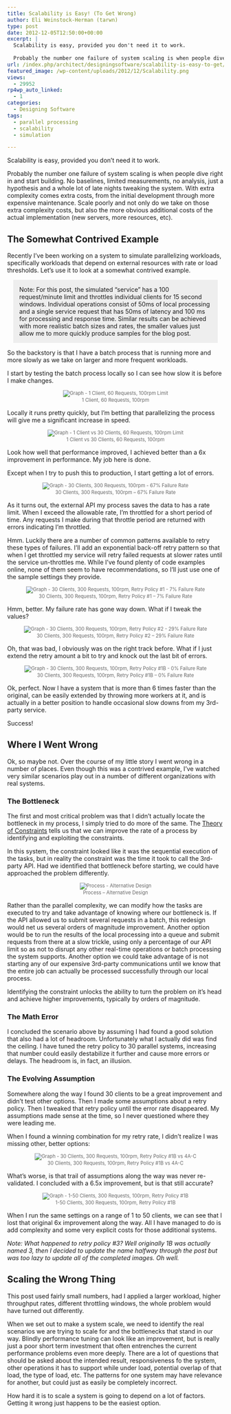 ```yaml
---
title: Scalability is Easy! (To Get Wrong)
author: Eli Weinstock-Herman (tarwn)
type: post
date: 2012-12-05T12:50:00+00:00
excerpt: |
  Scalability is easy, provided you don't need it to work.
  
  Probably the number one failure of system scaling is when people dive right in and start building. No baselines, limited measurements, no analysis, just a hypothesis and a whole lot of late nights tweaking the system.
url: /index.php/architect/designingsoftware/scalability-is-easy-to-get/
featured_image: /wp-content/uploads/2012/12/Scalability.png
views:
  - 29952
rp4wp_auto_linked:
  - 1
categories:
  - Designing Software
tags:
  - parallel processing
  - scalability
  - simulation

---
```

Scalability is easy, provided you don&#8217;t need it to work.

Probably the number one failure of system scaling is when people dive right in and start building. No baselines, limited measurements, no analysis, just a hypothesis and a whole lot of late nights tweaking the system. With extra complexity comes extra costs, from the initial development through more expensive maintenance. Scale poorly and not only do we take on those extra complexity costs, but also the more obvious additional costs of the actual implementation (new servers, more resources, etc).

## The Somewhat Contrived Example

Recently I&#8217;ve been working on a system to simulate parallelizing workloads, specifically workloads that depend on external resources with rate or load thresholds. Let&#8217;s use it to look at a somewhat contrived example.

<div style="background-color: #eeeeee; padding: 1em; margin: 1em;">
  Note: For this post, the simulated &#8220;service&#8221; has a 100 request/minute limit and throttles individual clients for 15 second windows. Individual operations consist of 50ms of local processing and a single service request that has 50ms of latency and 100 ms for processing and response time. Similar results can be achieved with more realistic batch sizes and rates, the smaller values just allow me to more quickly produce samples for the blog post.
</div>

So the backstory is that I have a batch process that is running more and more slowly as we take on larger and more frequent workloads. 

I start by testing the batch process locally so I can see how slow it is before I make changes.

<div style="text-align: center; font-size: .8em; color: #666666">
  <img src="http://www.tiernok.com/LTDBlog/Scalability/Graph_01.png" alt="Graph - 1 Client, 60 Requests, 100rpm Limit" /><br /> 1 Client, 60 Requests, 100rpm
</div>

Locally it runs pretty quickly, but I&#8217;m betting that parallelizing the process will give me a significant increase in speed.

<div style="text-align: center; font-size: .8em; color: #666666">
  <img src="http://www.tiernok.com/LTDBlog/Scalability/Graph_02.png" alt="Graph - 1 Client vs 30 Clients, 60 Requests, 100rpm Limit" /><br /> 1 Client vs 30 Clients, 60 Requests, 100rpm
</div>

Look how well that performance improved, I achieved better than a 6x improvement in performance. My job here is done. 

Except when I try to push this to production, I start getting a lot of errors. 

<div style="text-align: center; font-size: .8em; color: #666666">
  <img src="http://www.tiernok.com/LTDBlog/Scalability/Graph_03.png" alt="Graph - 30 Clients, 300 Requests, 100rpm - 67% Failure Rate" /><br /> 30 Clients, 300 Requests, 100rpm &#8211; 67% Failure Rate
</div>

As it turns out, the external API my process saves the data to has a rate limit. When I exceed the allowable rate, I&#8217;m throttled for a short period of time. Any requests I make during that throttle period are returned with errors indicating I&#8217;m throttled.

Hmm. Luckily there are a number of common patterns available to retry these types of failures. I&#8217;ll add an exponential back-off retry pattern so that when I get throttled my service will retry failed requests at slower rates until the service un-throttles me. While I&#8217;ve found plenty of code examples online, none of them seem to have recommendations, so I&#8217;ll just use one of the sample settings they provide.

<div style="text-align: center; font-size: .8em; color: #666666">
  <img src="http://www.tiernok.com/LTDBlog/Scalability/Graph_04.png" alt="Graph - 30 Clients, 300 Requests, 100rpm, Retry Policy #1 - 7% Failure Rate" /><br /> 30 Clients, 300 Requests, 100rpm, Retry Policy #1 &#8211; 7% Failure Rate
</div>

Hmm, better. My failure rate has gone way down. What if I tweak the values?

<div style="text-align: center; font-size: .8em; color: #666666">
  <img src="http://www.tiernok.com/LTDBlog/Scalability/Graph_05.png" alt="Graph - 30 Clients, 300 Requests, 100rpm, Retry Policy #2 - 29% Failure Rate" /><br /> 30 Clients, 300 Requests, 100rpm, Retry Policy #2 &#8211; 29% Failure Rate
</div>

Oh, that was bad, I obviously was on the right track before. What if I just extend the retry amount a bit to try and knock out the last bit of errors. 

<div style="text-align: center; font-size: .8em; color: #666666">
  <img src="http://www.tiernok.com/LTDBlog/Scalability/Graph_06.png" alt="Graph - 30 Clients, 300 Requests, 100rpm, Retry Policy #1B - 0% Failure Rate" /><br /> 30 Clients, 300 Requests, 100rpm, Retry Policy #1B &#8211; 0% Failure Rate
</div>

Ok, perfect. Now I have a system that is more than 6 times faster than the original, can be easily extended by throwing more workers at it, and is actually in a better position to handle occasional slow downs from my 3rd-party service. 

Success!

## Where I Went Wrong

Ok, so maybe not. Over the course of my little story I went wrong in a number of places. Even though this was a contrived example, I&#8217;ve watched very similar scenarios play out in a number of different organizations with real systems.

### The Bottleneck

The first and most critical problem was that I didn&#8217;t actually locate the bottleneck in my process, I simply tried to do more of the same. The [Theory of Constraints][1] tells us that we can improve the rate of a process by identifying and exploiting the constraints. 

In this system, the constraint looked like it was the sequential execution of the tasks, but in reality the constraint was the time it took to call the 3rd-party API. Had we identified that bottleneck before starting, we could have approached the problem differently.

<div style="text-align: center; font-size: .8em; color: #666666">
  <img src="http://www.tiernok.com/LTDBlog/Scalability/ProcessChange.png" alt="Process - Alternative Design" /><br /> Process &#8211; Alternative Design
</div>

Rather than the parallel complexity, we can modify how the tasks are executed to try and take advantage of knowing where our bottleneck is. If the API allowed us to submit several requests in a batch, this redesign would net us several orders of magnitude improvement. Another option would be to run the results of the local processing into a queue and submit requests from there at a slow trickle, using only a percentage of our API limit so as not to disrupt any other real-time operations or batch processing the system supports. Another option we could take advantage of is not starting any of our expensive 3rd-party communications until we know that the entire job can actually be processed successfully through our local process.

Identifying the constraint unlocks the ability to turn the problem on it&#8217;s head and achieve higher improvements, typically by orders of magnitude.

### The Math Error

I concluded the scenario above by assuming I had found a good solution that also had a lot of headroom. Unfortunately what I actually did was find the ceiling. I have tuned the retry policy to 30 parallel systems, increasing that number could easily destabilize it further and cause more errors or delays. The headroom is, in fact, an illusion.

### The Evolving Assumption

Somewhere along the way I found 30 clients to be a great improvement and didn&#8217;t test other options. Then I made some assumptions about a retry policy. Then I tweaked that retry policy until the error rate disappeared. My assumptions made sense at the time, so I never questioned where they were leading me.

When I found a winning combination for my retry rate, I didn&#8217;t realize I was missing other, better options:

<div style="text-align: center; font-size: .8em; color: #666666">
  <img src="http://www.tiernok.com/LTDBlog/Scalability/Graph_07.png" alt="Graph - 30 Clients, 300 Requests, 100rpm, Retry Policy #1B vs 4A-C" /><br /> 30 Clients, 300 Requests, 100rpm, Retry Policy #1B vs 4A-C
</div>

What&#8217;s worse, is that trail of assumptions along the way was never re-validated. I concluded with a 6.5x improvement, but is that still accurate?

<div style="text-align: center; font-size: .8em; color: #666666">
  <img src="http://www.tiernok.com/LTDBlog/Scalability/Graph_08.png" alt="Graph - 1-50 Clients, 300 Requests, 100rpm, Retry Policy #1B" /><br /> 1-50 Clients, 300 Requests, 100rpm, Retry Policy #1B
</div>

When I run the same settings on a range of 1 to 50 clients, we can see that I lost that original 6x improvement along the way. All I have managed to do is add complexity and some very explicit costs for those additional systems.

_Note: What happened to retry policy #3? Well originally 1B was actually named 3, then I decided to update the name halfway through the post but was too lazy to update all of the completed images. Oh well._

## Scaling the Wrong Thing

This post used fairly small numbers, had I applied a larger workload, higher throughput rates, different throttling windows, the whole problem would have turned out differently. 

When we set out to make a system scale, we need to identify the real scenarios we are trying to scale for and the bottlenecks that stand in our way. Blindly performance tuning can look like an improvement, but is really just a poor short term investment that often entrenches the current performance problems even more deeply. There are a lot of questions that should be asked about the intended result, responsiveness fo the system, other operations it has to support while under load, potential overlap of that load, the type of load, etc. The patterns for one system may have relevance for another, but could just as easily be completely incorrect.

How hard it is to scale a system is going to depend on a lot of factors. Getting it wrong just happens to be the easiest option.

 [1]: http://en.wikipedia.org/wiki/Theory_of_constraints "Theory of Constraints at Wikipedia"